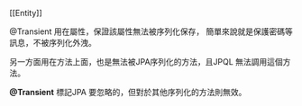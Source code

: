 [[Entity]]


@Transient  用在屬性，保證該屬性無法被序列化保存，
簡單來說就是保護密碼等訊息，不被序列化外洩。

另一方面用在方法上面，也是無法被JPA序列化的方法，且JPQL 無法調用這個方法。

**@Transient** 標記JPA 要忽略的，但對於其他序列化的方法則無效。
